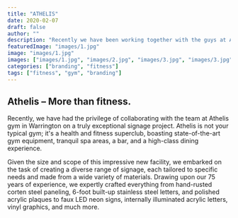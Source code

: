 ```yaml
---
title: "ATHELIS"
date: 2020-02-07
draft: false
author: ""
description: "Recently we have been working together with the guys at Athelis gym, Warrington on a really special signage scheme. Athelis isn’t your average gym, more a health and fitness super club, with state of the art gym equipment, relaxing spa areas, bar and high class dining experience."
featuredImage: "images/1.jpg"
image: "images/1.jpg"
images: ["images/1.jpg", "images/2.jpg", "images/3.jpg", "images/3.jpg"]
categories: ["branding", "fitness"]
tags: ["fitness", "gym", "branding"]
---
```


## Athelis – More than fitness.

Recently, we have had the privilege of collaborating with the team at Athelis gym in Warrington on a truly exceptional signage project. Athelis is not your typical gym; it's a health and fitness superclub, boasting state-of-the-art gym equipment, tranquil spa areas, a bar, and a high-class dining experience.

Given the size and scope of this impressive new facility, we embarked on the task of creating a diverse range of signage, each tailored to specific needs and made from a wide variety of materials. Drawing upon our 75 years of experience, we expertly crafted everything from hand-rusted corten steel paneling, 6-foot built-up stainless steel letters, and polished acrylic plaques to faux LED neon signs, internally illuminated acrylic letters, vinyl graphics, and much more.
